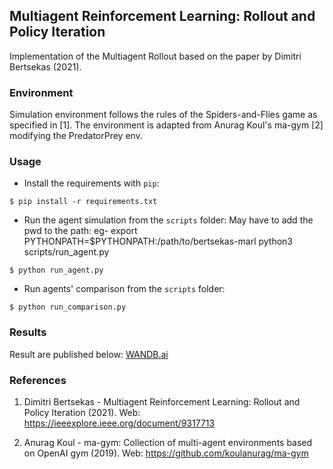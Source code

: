 ## Multiagent Reinforcement Learning: Rollout and Policy Iteration


Implementation of the Multiagent Rollout
based on the 
paper by Dimitri Bertsekas (2021).


### Environment

Simulation environment follows the rules of the Spiders-and-Flies game as 
specified in [1]. The environment is adapted from Anurag Koul's ma-gym [2] 
modifying the PredatorPrey env.


### Usage

- Install the requirements with `pip`:

```
$ pip install -r requirements.txt
```

- Run the agent simulation from the `scripts` folder:
May have to add the pwd to the path: eg- 
export PYTHONPATH=$PYTHONPATH:/path/to/bertsekas-marl
python3 scripts/run_agent.py
```
$ python run_agent.py

```

- Run agents' comparison from the `scripts` folder:

```
$ python run_comparison.py
```

### Results
Result are published below:
[WANDB.ai](https://wandb.ai/athmajan-university-of-oulu/SecurityAndSurveillance/reports/Multiagent-Reinforcement-Learning-Rollout-and-Policy-Iteration--Vmlldzo4ODYxNDMx?accessToken=myfjbwjdmpdno7dz0ya9s4ty4f58ik9im0sqv3ki0i640qkhet8e818gffb6rw9m)

### References

1. Dimitri Bertsekas - Multiagent Reinforcement Learning: Rollout and 
   Policy Iteration (2021).
   Web: https://ieeexplore.ieee.org/document/9317713
      
2. Anurag Koul - ma-gym: Collection of multi-agent environments based 
   on OpenAI gym (2019). Web: https://github.com/koulanurag/ma-gym
   